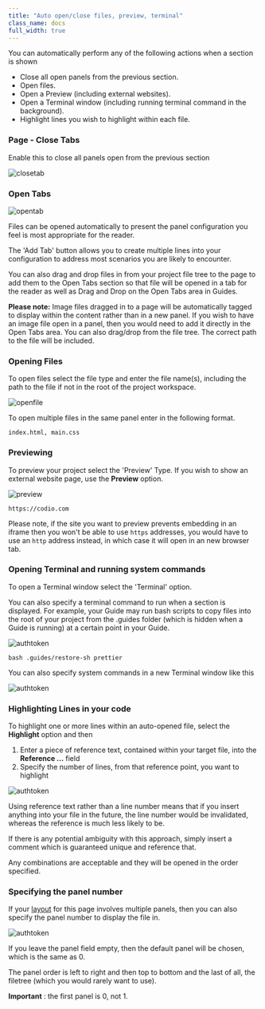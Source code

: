 ```yaml
---
title: "Auto open/close files, preview, terminal"
class_name: docs
full_width: true
---
```


You can automatically perform any of the following actions when a section is shown

- Close all open panels from the previous section.
- Open files.
- Open a Preview (including external websites).
- Open a Terminal window (including running terminal command in the background).
- Highlight lines you wish to highlight within each file.


### Page - Close Tabs
Enable this to close all panels open from the previous section

<img alt="closetab" src="/img/docs/guides/page.png" class="simple"/>

### Open Tabs

<img alt="opentab" src="/img/docs/guides/guide_files.png" class="simple"/>

Files can be opened automatically to present the panel configuration you feel is most appropriate for the reader.

The 'Add Tab' button allows you to create multiple lines into your configuration to address most scenarios you are likely to encounter.

You can also drag and drop files in from your project file tree to the page to add them to the Open Tabs section so that file will be opened in a tab for the reader as well as Drag and Drop on the Open Tabs area in Guides.

**Please note:** Image files dragged in to a page will be automatically tagged to display within the content rather than in a new panel. If you wish to have an image file open in a panel, then you would need to add it directly in the Open Tabs area. You can also drag/drop from the file tree. The correct path to the file will be included.

### Opening Files
To open files select the file type and enter the file name(s), including the path to the file if not in the root of the project workspace.

<img alt="openfile" src="/img/docs/guides/type_file.png" class="simple"/>

To open multiple files in the same panel enter in the following format.

```
index.html, main.css
```


### Previewing
To preview your project select the 'Preview' Type. If you wish to show an external website page, use the **Preview** option.

<img alt="preview" src="/img/docs/guides/type_preview.png" class="simple"/>

```
https://codio.com
```

Please note, if the site you want to preview prevents embedding in an iframe then you won't be able to use `https` addresses, you would have to use an `http` address instead, in which case it will open in an new browser tab.

### Opening Terminal and running system commands
To open a Terminal window select the 'Terminal' option.

You can also specify a terminal command to run when a section is displayed. For example, your Guide may run bash scripts to copy files into the root of your project from the .guides folder (which is hidden when a Guide is running) at a certain point in your Guide.

<img alt="authtoken" src="/img/docs/guides/type_terminal.png" class="simple"/>

```
bash .guides/restore-sh prettier
```

You can also specify system commands in a new Terminal window like this

<img alt="authtoken" src="/img/docs/guides/terminal_command.png" class="simple"/>


### Highlighting Lines in your code
To highlight one or more lines within an auto-opened file, select the **Highlight** option and then

1. Enter a piece of reference text, contained within your target file, into the **Reference ...** field
2. Specify the number of lines, from that reference point, you want to highlight

<img alt="authtoken" src="/img/docs/guides/type_highlight.png" class="simple"/>


Using reference text rather than a line number means that if you insert anything into your file in the future, the line number would be invalidated, whereas the reference is much less likely to be.

If there is any potential ambiguity with this approach, simply insert a comment which is guaranteed unique and reference that.

Any combinations are acceptable and they will be opened in the order specified.


### Specifying the panel number
If your [layout](/docs/content/authoring/layouts) for this page involves multiple panels, then you can also specify the panel number to display the file in.

<img alt="authtoken" src="/img/docs/guides/panel.png" class="simple"/>

If you leave the panel field empty, then the default panel will be chosen, which is the same as 0.

The panel order is left to right and then top to bottom and the last of all, the filetree (which you would rarely want to use).

**Important** : the first panel is 0, not 1.
